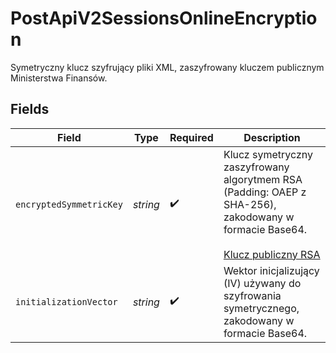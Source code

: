 # PostApiV2SessionsOnlineEncryption

Symetryczny klucz szyfrujący pliki XML, zaszyfrowany kluczem publicznym Ministerstwa Finansów.


## Fields

| Field                                                                                                                                                     | Type                                                                                                                                                      | Required                                                                                                                                                  | Description                                                                                                                                               |
| --------------------------------------------------------------------------------------------------------------------------------------------------------- | --------------------------------------------------------------------------------------------------------------------------------------------------------- | --------------------------------------------------------------------------------------------------------------------------------------------------------- | --------------------------------------------------------------------------------------------------------------------------------------------------------- |
| `encryptedSymmetricKey`                                                                                                                                   | *string*                                                                                                                                                  | :heavy_check_mark:                                                                                                                                        | Klucz symetryczny zaszyfrowany algorytmem RSA (Padding: OAEP z SHA-256), zakodowany w formacie Base64.<br/><br/>[Klucz publiczny RSA](/public-keys/publicKey.pem) |
| `initializationVector`                                                                                                                                    | *string*                                                                                                                                                  | :heavy_check_mark:                                                                                                                                        | Wektor inicjalizujący (IV) używany do szyfrowania symetrycznego, zakodowany w formacie Base64.                                                            |